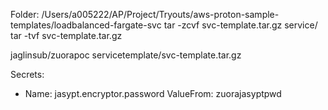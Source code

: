Folder: /Users/a005222/AP/Project/Tryouts/aws-proton-sample-templates/loadbalanced-fargate-svc
tar -zcvf svc-template.tar.gz service/
tar -tvf svc-template.tar.gz


jaglinsub/zuorapoc
servicetemplate/svc-template.tar.gz

Secrets:
  - Name: jasypt.encryptor.password
    ValueFrom: zuorajasyptpwd
